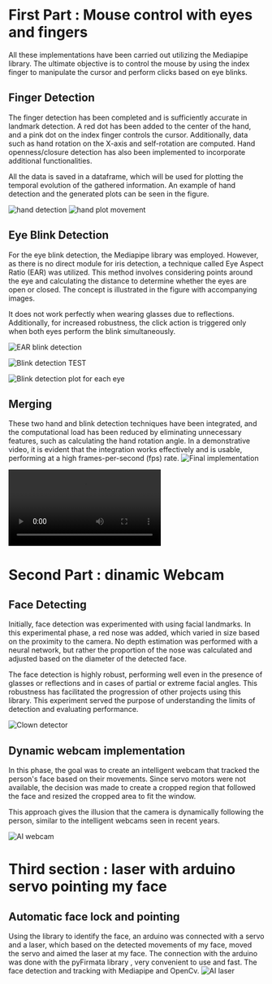 
# First Part : Mouse control with eyes and fingers
All these implementations have been carried out utilizing the Mediapipe library. The ultimate objective is to control the mouse by using the index finger to manipulate the cursor and perform clicks based on eye blinks.

## Finger Detection
The finger detection has been completed and is sufficiently accurate in landmark detection. A red dot has been added to the center of the hand, and a pink dot on the index finger controls the cursor. Additionally, data such as hand rotation on the X-axis and self-rotation are computed. Hand openness/closure detection has also been implemented to incorporate additional functionalities.

All the data is saved in a dataframe, which will be used for plotting the temporal evolution of the gathered information. An example of hand detection and the generated plots can be seen in the figure.

![hand detection](img/hand.png)
![hand plot movement](img/plothand.png)



## Eye Blink Detection
For the eye blink detection, the Mediapipe library was employed. However, as there is no direct module for iris detection, a technique called Eye Aspect Ratio (EAR) was utilized. This method involves considering points around the eye and calculating the distance to determine whether the eyes are open or closed. The concept is illustrated in the figure with accompanying images.

It does not work perfectly when wearing glasses due to reflections. Additionally, for increased robustness, the click action is triggered only when both eyes perform the blink simultaneously.

![EAR blink detection](img/ear2.png)

![Blink detection TEST](img/eye1.png)

![Blink detection plot for each eye](img/eyeplot.png)





## Merging
These two hand and blink detection techniques have been integrated, and the computational load has been reduced by eliminating unnecessary features, such as calculating the hand rotation angle. In a demonstrative video, it is evident that the integration works effectively and is usable, performing at a high frames-per-second (fps) rate.
![Final implementation](img/merged.png)

![hand plot movement](img/video_test.mp4)

# Second Part : dinamic Webcam

## Face Detecting
  
Initially, face detection was experimented with using facial landmarks. In this experimental phase, a red nose was added, which varied in size based on the proximity to the camera. No depth estimation was performed with a neural network, but rather the proportion of the nose was calculated and adjusted based on the diameter of the detected face.

The face detection is highly robust, performing well even in the presence of glasses or reflections and in cases of partial or extreme facial angles. This robustness has facilitated the progression of other projects using this library. This experiment served the purpose of understanding the limits of detection and evaluating performance.

![Clown detector ](img/clown.png)


## Dynamic webcam implementation
In this phase, the goal was to create an intelligent webcam that tracked the person's face based on their movements. Since servo motors were not available, the decision was made to create a cropped region that followed the face and resized the cropped area to fit the window. 

This approach gives the illusion that the camera is dynamically following the person, similar to the intelligent webcams seen in recent years.

![AI webcam](img/locked.png)

# Third section : laser with arduino servo pointing my face
## Automatic face lock and pointing 
Using the library to identify the face, an arduino was connected with a servo and a laser, which based on the detected movements of my face, moved the servo and aimed the laser at my face. The connection with the arduino was done with the pyFirmata library , very convenient to use and fast. The face detection and tracking with Mediapipe and OpenCv. 
![AI laser](img/servo.jpg)




